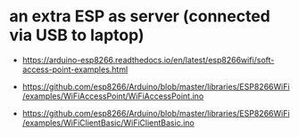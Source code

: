 # an extra ESP as server (connected via USB to laptop)


+ https://arduino-esp8266.readthedocs.io/en/latest/esp8266wifi/soft-access-point-examples.html

+ https://github.com/esp8266/Arduino/blob/master/libraries/ESP8266WiFi/examples/WiFiAccessPoint/WiFiAccessPoint.ino

+ https://github.com/esp8266/Arduino/blob/master/libraries/ESP8266WiFi/examples/WiFiClientBasic/WiFiClientBasic.ino
